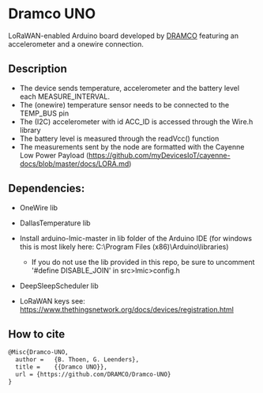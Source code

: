 # Dramco UNO

LoRaWAN-enabled Arduino board developed by [DRAMCO](www.dramco.be) featuring an accelerometer and a onewire connection.



## Description

- The device sends temperature, accelerometer and the battery level each MEASURE_INTERVAL.
- The (onewire) temperature sensor needs to be connected to the TEMP_BUS pin
- The (I2C) accelerometer with id ACC_ID is accessed through the Wire.h library
- The battery level is measured through the readVcc() function
- The measurements sent by the node are formatted with the Cayenne Low Power Payload (https://github.com/myDevicesIoT/cayenne-docs/blob/master/docs/LORA.md)

##  Dependencies:
- OneWire lib
- DallasTemperature lib
- Install arduino-lmic-master in lib folder of the Arduino IDE (for windows this is most likely here: C:\Program Files (x86)\Arduino\libraries)
    * If you do not use the lib provided in this repo, be sure to uncomment '#define DISABLE_JOIN' in src>lmic>config.h
- DeepSleepScheduler lib

- LoRaWAN keys see: https://www.thethingsnetwork.org/docs/devices/registration.html


## How to cite
```LaTex
@Misc{Dramco-UNO,
  author =   {B. Thoen, G. Leenders},
  title =    {{Dramco UNO}},
  url = {https://github.com/DRAMCO/Dramco-UNO}
}
```
